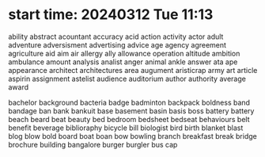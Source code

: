 # start time: 20240312 Tue 11:13
ability
abstract
acountant
accuracy
acid
action
activity
actor
adult
adventure
adversisment
advertising
advice
age
agency
agreement
agriculture
aid
aim
air
allergy
ally
allowance
operation
altitude
ambition
ambulance
amount
analysis
analist
anger
animal
ankle
answer
ata
ape
appearance
architect
architectures
area
augument
aristicrap
army
art
article
aspirin
assignment
astelist
audience
auditorium
author
authority
average
award

bachelor
background
bacteria
badge
badminton
backpack
boldness
band
bandage
ban
bank
bankuit
base
basement
basin
basis
boss
battery
battery
beach
beard
beat
beauty
bed
bedroom
bedsheet
bedseat
behaviours
belt
benefit
beverage
biblioraphy
bicycle
bill
biologist
bird
birth
blanket
blast
blog
blow
bold
board
boat
boan
bow
bowling
branch
breakfast
break
bridge
brochure
building
bangalore
burger
burgler
bus
cap

